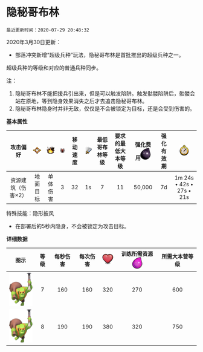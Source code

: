 # 隐秘哥布林

`最近更新时间：2020-07-29 20:48:32`

2020年3月30日更新：
- 部落冲突新增“超级兵种”玩法，隐秘哥布林是首批推出的超级兵种之一。

超级兵种的等级和对应的普通兵种同步。

注：
1. 隐秘哥布林不能把援兵引出来，但是可以触发陷阱。触发骷髅陷阱后，骷髅会站在原地，等到隐身效果消失之后才去追击隐秘哥布林。
2. 隐秘哥布林隐身时并非无敌，仅仅是不会被锁定为目标，还是会受到伤害的。


**基本属性**

|攻击偏好|![目标](/wiki/Other/Target.png "目标")|![攻击类型](/wiki/Other/AttackType.png "攻击类型")|![人口](/wiki/Other/Troops.png "人口")|移动速度|![攻击速度](/wiki/Other/Attack.png "攻击速度")|最低哥布林等级|要求的最低大本等级	|强化费用![强化费用](/wiki/Other/Dark_Elixir.png "强化费用")|强化有效期|![训练时间](/wiki/Other/Clock.png "训练时间")|
|:-:|:-:|:-:|:-:|:-:|:-:|:-:|:-:|:-:|:-:|:-:|
|资源建筑（伤害×2）|地面目标|单体伤害|3|32|1s|7|11|50,000|7d|1m 24s • 42s • 27s • 21s|

特殊技能：隐形披风
- 在部署后的5秒内隐身，不会被锁定为攻击目标。



**详细数据**

|图示|等级|每秒伤害|每次伤害|![生命值](/wiki/Other/Heart.png "生命值")|训练所需资源![圣水](/wiki/Other/Elixir.png "圣水")|	所需大本营等级|
|:-:|:-:|:-:|:-:|:-:|:-:|:-:|
|![Sneak Goblin](/wiki/Troops/HomeVillage/SneakyGoblin/Lv7-8.png)|7|160|160|320|270|600|11|
|![Sneak Goblin](/wiki/Troops/HomeVillage/SneakyGoblin/Lv7-8.png)|8|190|190|380|320|750|12|